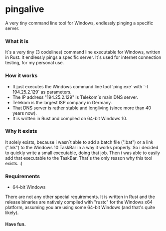 # pingalive
A very tiny command line tool for Windows, endlessly pinging a specific server.

### What it is
It´s a very tiny (3 codelines) command line executable for Windows, written in Rust. It endlessly pings a specific server. It´s used for internet connection testing, for my personal use.

### How it works
- It just executes the Windows command line tool ´ping.exe´ with ´-t 194.25.2.129´ as parameters.
- The IP address "194.25.2.129" is Telekom´s main DNS server.
- Telekom is the largest ISP company in Germany.
- That DNS server is rather stable and longliving (since more than 40 years now).
- It is written in Rust and compiled on 64-bit Windows 10.

### Why it exists
It solely exists, because i wasn´t able to add a batch file (".bat") or a link (".lnk") to the Windows 10 TaskBar in a way it works properly. So i decided to quickly write a small executable, doing that job. Then i was able to easily add that executable to the TaskBar. That´s the only reason why this tool exists. :)

### Requirements

- 64-bit Windows

There are not any other special requirements. It is written in Rust and the release binaries are natively compiled with "rustc" for the Windows x64 platform, assuming you are using some 64-bit Windows (and that's quite likely).

#### Have fun.
